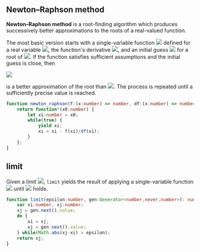 
## Newton–Raphson method
**Newton–Raphson method** is a root-finding algorithm which produces
successively better approximations to the roots of a real-valued function.

The most basic version starts with a single-variable function <img src="https://render.githubusercontent.com/render/math?math=f"> defined
for a real variable <img src="https://render.githubusercontent.com/render/math?math=x">, the function's derivative <img src="https://render.githubusercontent.com/render/math?math=f'">, and an initial
guess <img src="https://render.githubusercontent.com/render/math?math=x_0"> for a root of <img src="https://render.githubusercontent.com/render/math?math=f">. If the function satisfies sufficient
assumptions and the initial guess is close, then

<img src="https://render.githubusercontent.com/render/math?math=x_%7Bn%2B1%7D%20%3D%20x_n%20-%20%5Cfrac%7Bf(x_n)%7D%7Bf'(x_n)%7D">

is a better approximation of the root than <img src="https://render.githubusercontent.com/render/math?math=x_n">. The process is repeated
until a sufficiently precise value is reached.
```typescript
function newton_raphson(f:(x:number) => number, df:(x:number) => number): (x0:number) => Generator<number,never,number> {
	return function*(x0:number) {
		let xi:number = x0;
		while(true) {
			yield xi;
			xi = xi - f(xi)/df(xi);
		}
	};
}
```

## limit
Given a limit <img src="https://render.githubusercontent.com/render/math?math=%5Cvarepsilon">, `limit` yields the result of applying a
single-variable function <img src="https://render.githubusercontent.com/render/math?math=f"> until <img src="https://render.githubusercontent.com/render/math?math=%7Cx_%7Bn%2B1%7D%20-%20x_n%7C%20%5Cleq%20%5Cvarepsilon"> holds.
```typescript
function limit(epsilon:number, gen:Generator<number,never,number>): number {
	var xi:number, xj:number;
	xj = gen.next().value;
	do {
		xi = xj;
		xj = gen.next().value;
	} while(Math.abs(xj-xi) > epsilon);
	return xj;
}
```
